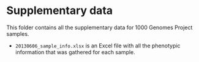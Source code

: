 # Supplementary data 
This folder contains all the supplementary data for 1000 Genomes Project samples. 

* `20130606_sample_info.xlsx` is an Excel file with all the phenotypic information that was gathered for each sample.
